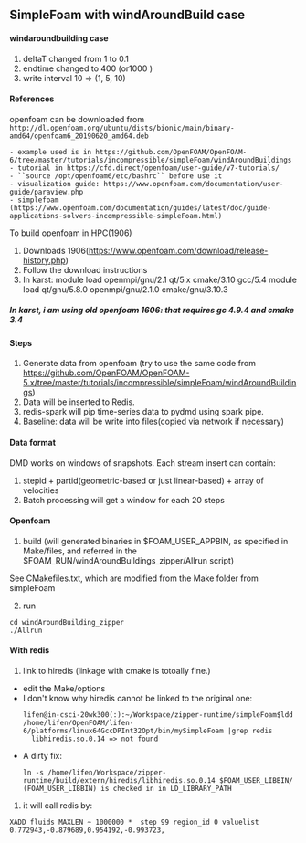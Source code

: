 ## SimpleFoam with windAroundBuild case
#### windaroundbuilding case
1. deltaT changed from 1 to 0.1
2. endtime changed to 400 (or1000 )
3. write interval 10 => (1, 5, 10)

#### References
openfoam can be downloaded from ``http://dl.openfoam.org/ubuntu/dists/bionic/main/binary-amd64/openfoam6_20190620_amd64.deb``

    - example used is in https://github.com/OpenFOAM/OpenFOAM-6/tree/master/tutorials/incompressible/simpleFoam/windAroundBuildings
    - tutorial in https://cfd.direct/openfoam/user-guide/v7-tutorials/
    - ``source /opt/openfoam6/etc/bashrc`` before use it
    - visualization guide: https://www.openfoam.com/documentation/user-guide/paraview.php
    - simplefoam (https://www.openfoam.com/documentation/guides/latest/doc/guide-applications-solvers-incompressible-simpleFoam.html)

To build openfoam in HPC(1906)
1. Downloads 1906(https://www.openfoam.com/download/release-history.php)
2. Follow the download instructions
3. In karst:
  module load openmpi/gnu/2.1 qt/5.x cmake/3.10 gcc/5.4
  module load qt/gnu/5.8.0  openmpi/gnu/2.1.0 cmake/gnu/3.10.3

##### In karst, i am using old openfoam 1606: that requires gc 4.9.4 and cmake 3.4

#### Steps
1. Generate data from openfoam (try to use the same code from https://github.com/OpenFOAM/OpenFOAM-5.x/tree/master/tutorials/incompressible/simpleFoam/windAroundBuildings)
2. Data will be inserted to Redis.
3. redis-spark will pip time-series data to pydmd using spark pipe.
4. Baseline: data will be write into files(copied via network if necessary)

#### Data format

DMD works on windows of snapshots. Each stream insert can contain:
1. stepid + partid(geometric-based or just linear-based) + array of velocities
2. Batch processing will get a window for each 20 steps

#### Openfoam
1. build  (will generated binaries in $FOAM_USER_APPBIN, as specified in Make/files, and referred in the $FOAM_RUN/windAroundBuildings_zipper/Allrun script)

See CMakefiles.txt, which are modified from the Make folder from simpleFoam

2. run
```
cd windAroundBuilding_zipper
./Allrun
```

#### With redis
1. link to hiredis (linkage with cmake is totoally fine.)
  - edit the Make/options
  - I don't know why hiredis cannot be linked to the original one:
      ```
      lifen@in-csci-20wk300(:):~/Workspace/zipper-runtime/simpleFoam$ldd /home/lifen/OpenFOAM/lifen-6/platforms/linux64GccDPInt32Opt/bin/mySimpleFoam |grep redis
        libhiredis.so.0.14 => not found
      ```
  - A dirty fix:
      ```
      ln -s /home/lifen/Workspace/zipper-runtime/build/extern/hiredis/libhiredis.so.0.14 $FOAM_USER_LIBBIN/ (FOAM_USER_LIBBIN) is checked in in LD_LIBRARY_PATH
      ```

1. it will call redis by:
```
XADD fluids MAXLEN ~ 1000000 *  step 99 region_id 0 valuelist 0.772943,-0.879689,0.954192,-0.993723,
```
